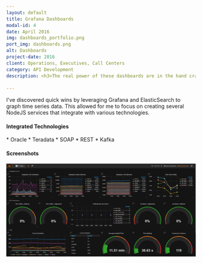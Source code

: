 ```yaml
---
layout: default
title: Grafana Dashboards
modal-id: 4
date: April 2016
img: dashboards_portfolio.png
port_img: dashboards.png
alt: Dashboards
project-date: 2016
client: Operations, Executives, Call Centers
category: API Development
description: <h3>The real power of these dashboards are in the hand crafted API's powered by NodeJS</h3> 

---
```

I've discovered quick wins by leveraging Grafana and ElasticSearch to graph time series data. This allowed for me to focus on creating several NodeJS services that integrate with various technologies.

<h4>Integrated Technologies</h4>
* Oracle
* Teradata
* SOAP
* REST
* Kafka

<h4>Screenshots</h4>
<img src='img/portfolio/dashboards.png' class='img-responsive img-centered'/>